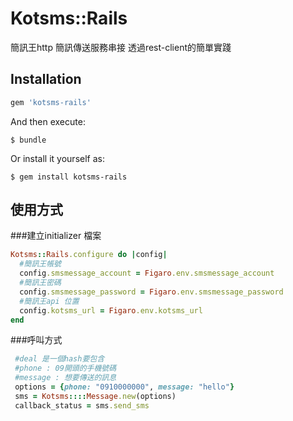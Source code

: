 # Kotsms::Rails
簡訊王http 簡訊傳送服務串接
透過rest-client的簡單實踐

## Installation


```ruby
gem 'kotsms-rails'
```

And then execute:

    $ bundle

Or install it yourself as:

    $ gem install kotsms-rails

## 使用方式

###建立initializer 檔案
```ruby
Kotsms::Rails.configure do |config|
  #簡訊王帳號
  config.smsmessage_account = Figaro.env.smsmessage_account
  #簡訊王密碼
  config.smsmessage_password = Figaro.env.smsmessage_password
  #簡訊王api 位置
  config.kotsms_url = Figaro.env.kotsms_url
end 
```

###呼叫方式
```ruby
 #deal 是一個hash要包含
 #phone : 09開頭的手機號碼
 #message : 想要傳送的訊息
 options = {phone: "0910000000", message: "hello"}
 sms = Kotsms::::Message.new(options)
 callback_status = sms.send_sms
```
